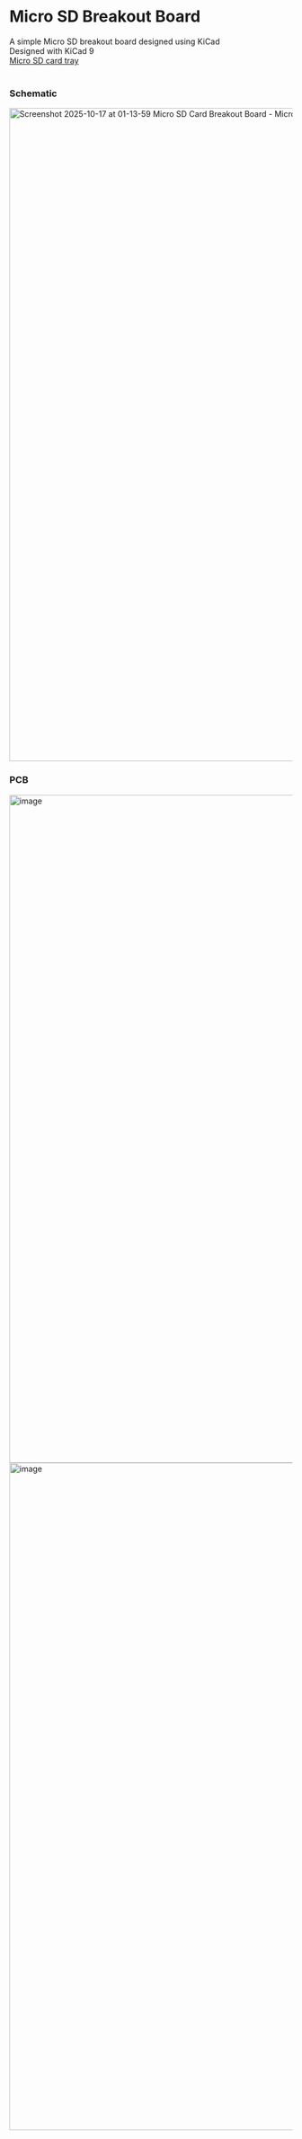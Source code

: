# Micro SD Breakout Board
A simple Micro SD breakout board designed using KiCad<br>
Designed with KiCad 9<br>
[Micro SD card tray](https://www.mouser.com/ProductDetail/Same-Sky/MSD-1-A?qs=Z%252BL2brAPG1Ip18XLC4tUPQ%3D%3D)<br><br>
### Schematic
<img width="1686" height="1163" alt="Screenshot 2025-10-17 at 01-13-59 Micro SD Card Breakout Board - Micro SD Card SDIO breakout board pdf" src="https://github.com/user-attachments/assets/74f1398c-175c-4efd-b4d8-b814de5420ec" />

### PCB
<img width="1039" height="1189" alt="image" src="https://github.com/user-attachments/assets/4f4709a8-6383-4ba2-8554-05cbd37cebf2" />
<img width="1038" height="1188" alt="image" src="https://github.com/user-attachments/assets/b56e06ed-2e56-4ce5-a9be-9fbfe43998e7" />
